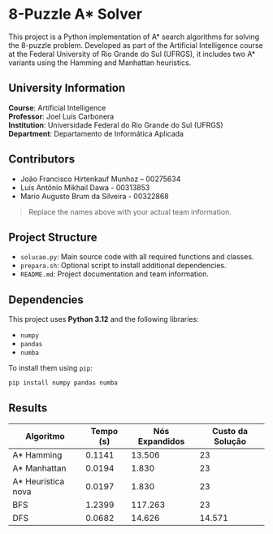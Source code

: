 # 8-Puzzle A* Solver

This project is a Python implementation of A* search algorithms for solving the 8-puzzle problem. Developed as part of the Artificial Intelligence course at the Federal University of Rio Grande do Sul (UFRGS), it includes two A* variants using the Hamming and Manhattan heuristics.

## University Information

**Course**: Artificial Intelligence  
**Professor**: Joel Luís Carbonera  
**Institution**: Universidade Federal do Rio Grande do Sul (UFRGS)  
**Department**: Departamento de Informática Aplicada

## Contributors

- João Francisco Hirtenkauf Munhoz – 00275634
- Luís Antônio Mikhail Dawa - 00313853
- Mario Augusto Brum da Silveira - 00322868

> Replace the names above with your actual team information.

## Project Structure

- `solucao.py`: Main source code with all required functions and classes.
- `prepara.sh`: Optional script to install additional dependencies.
- `README.md`: Project documentation and team information.

## Dependencies

This project uses **Python 3.12** and the following libraries:

- `numpy`
- `pandas`
- `numba`

To install them using `pip`:

```bash
pip install numpy pandas numba
```

 ## Results
| Algoritmo           | Tempo (s) | Nós Expandidos | Custo da Solução |
| ------------------- | --------- | -------------- | ---------------- |
| A\* Hamming         | 0.1141    | 13.506         | 23               |
| A\* Manhattan       | 0.0194    | 1.830          | 23               |
| A\* Heurística nova | 0.0197    | 1.830          | 23               |
| BFS                 | 1.2399    | 117.263        | 23               |
| DFS                 | 0.0682    | 14.626         | 14.571           |

